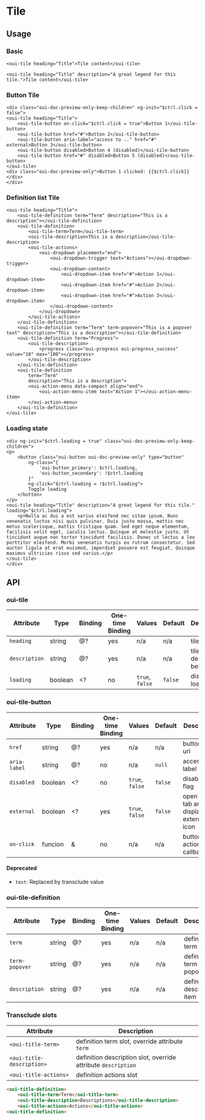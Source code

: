 # Tile

<component-status cx-design="partial" ux="rc"></component-status>

## Usage

### Basic

```html:preview
<oui-tile heading="Title">Tile content</oui-tile>
```

```html:preview
<oui-tile heading="Title" description="A great legend for this tile.">Tile content</oui-tile>
```

### Button Tile

```html:preview
<div class="oui-doc-preview-only-keep-children" ng-init="$ctrl.click = false">
<oui-tile heading="Title">
    <oui-tile-button on-click="$ctrl.click = true">Button 1</oui-tile-button>
    <oui-tile-button href="#">Button 2</oui-tile-button>
    <oui-tile-button aria-label="access to .." href="#" external>Button 3</oui-tile-button>
    <oui-tile-button disabled>Button 4 (disabled)</oui-tile-button>
    <oui-tile-button href="#" disabled>Button 5 (disabled)</oui-tile-button>
</oui-tile>
<div class="oui-doc-preview-only">Button 1 clicked: {{$ctrl.click}}</div>
</div>
```

### Definition list Tile

```html:preview
<oui-tile heading="Title">
    <oui-tile-definition term="Term" description="This is a description"></oui-tile-definition>
    <oui-tile-definition>
        <oui-tile-term>Term</oui-tile-term>
        <oui-tile-description>This is a description</oui-tile-description>
        <oui-tile-actions>
            <oui-dropdown placement="end">
                <oui-dropdown-trigger text="Actions"></oui-dropdown-trigger>
                <oui-dropdown-content>
                    <oui-dropdown-item href="#">Action 1</oui-dropdown-item>
                    <oui-dropdown-item href="#">Action 2</oui-dropdown-item>
                    <oui-dropdown-item href="#">Action 3</oui-dropdown-item>
                </oui-dropdown-content>
            </oui-dropdown>
        </oui-tile-actions>
    </oui-tile-definition>
    <oui-tile-definition term="Term" term-popover="This is a popover text" description="This is a description"></oui-tile-definition>
    <oui-tile-definition term="Progress">
        <oui-tile-description>
            <progress class="oui-progress oui-progress_success" value="10" max="100"></progress>
        </oui-tile-description>
    </oui-tile-definition>
    <oui-tile-definition
        term="Term"
        description="This is a description">
        <oui-action-menu data-compact align="end">
            <oui-action-menu-item text="Action 1"></oui-action-menu-item>
        </oui-action-menu>
    </oui-tile-definition>
</oui-tile>
```

### Loading state

```html:preview
<div ng-init="$ctrl.loading = true" class="oui-doc-preview-only-keep-children">
<p>
    <button class="oui-button oui-doc-preview-only" type="button"
        ng-class="{
            'oui-button_primary': $ctrl.loading,
            'oui-button_secondary': !$ctrl.loading
        }"
        ng-click="$ctrl.loading = !$ctrl.loading">
        Toggle loading
    </button>
</p>
<oui-tile heading="Title" description="A great legend for this tile." loading="$ctrl.loading">
    <p>Nulla ac dui a est varius eleifend nec vitae ipsum. Nunc venenatis luctus nisi quis pulvinar. Duis justo massa, mattis nec metus scelerisque, mattis tristique quam. Sed eget neque elementum, facilisis velit eget, iaculis lectus. Quisque at molestie justo. Ut tincidunt augue non tortor tincidunt facilisis. Donec ut lectus a leo porttitor eleifend. Morbi venenatis turpis eu rutrum consectetur. Sed auctor ligula at erat euismod, imperdiet posuere est feugiat. Quisque maximus ultricies risus sed varius.</p>
</oui-tile>
</div>
```

## API

### oui-tile

| Attribute         | Type      | Binding   | One-time Binding  | Values            | Default   | Description
| ----              | ----      | ----      | ----              | ----              | ----      | ----
| `heading`         | string    | @?        | yes               | n/a               | n/a       | tile title
| `description`     | string    | @?        | yes               | n/a               | n/a       | tile description behind title
| `loading`         | boolean   | <?        | no                | `true`, `false`   | `false`   | display loader flag

### oui-tile-button

| Attribute         | Type      | Binding   | One-time Binding  | Values            | Default   | Description
| ----              | ----      | ----      | ----              | ----              | ----      | ----
| `href`            | string    | @?        | yes               | n/a               | n/a       | button link url
| `aria-label`      | string    | @?        | no                | n/a               | `null`    | accessibility label
| `disabled`        | boolean   | <?        | no                | `true`, `false`   | `false`   | disabled flag
| `external`        | boolean   | <?        | yes               | `true`, `false`   | `false`   | open in new tab and display external icon
| `on-click`        | funcion   | &         | no                | n/a               | n/a       | button action callback

#### Deprecated

* `text`: Replaced by transclude value

### oui-tile-definition

| Attribute         | Type     | Binding    | One-time Binding  | Values            | Default   | Description
| ----              | ----     | ----       | ----              | ----              | ----      | ----
| `term`            | string   | @?         | yes               | n/a               | n/a       | definition term item
| `term-popover`    | string   | @?         | yes               | n/a               | n/a       | definition term item popover
| `description`     | string   | @?         | yes               | n/a               | n/a       | definition description item

### Transclude slots

| Attribute                   | Description
| ----                        | ----
| `<oui-title-term>`          | definition term slot, override attribute `term`
| `<oui-title-description>`   | definition description slot, override attribute `description`
| `<oui-title-actions>`       | definition actions slot

```html
<oui-title-definition>
    <oui-title-term>Term</oui-title-term>
    <oui-title-description>Descriptions</oui-title-description>
    <oui-title-actions>Actions</oui-title-actions>
<oui-title-definition>
```
